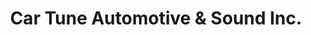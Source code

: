 ---
title: "Car Tune Automotive & Sound Inc."
url: /holiday/car-tune-automotive-und-sound-inc/
shop: Autowerkstatt
---